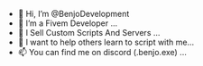 - 👋 Hi, I’m @BenjoDevelopment
- 👀 I’m a Fivem Developer ...
- 🌱 I Sell Custom Scripts And Servers ...
- 💞️ I want to help others learn to script with me...
- 📫 You can find me on discord (.benjo.exe)
 ...

<!---
BenjoDevelop/BenjoDevelop is a ✨ special ✨ repository because its `README.md` (this file) appears on your GitHub profile.
You can click the Preview link to take a look at your changes.
--->
